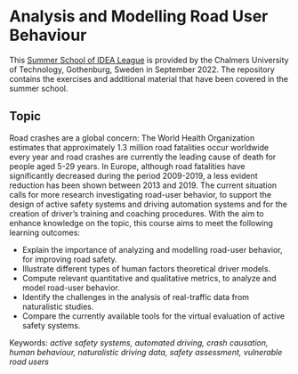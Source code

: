 # Analysis and Modelling Road User Behaviour

This [Summer School of IDEA League](https://idealeague.org/analysis-and-modelling-road-user-behavior-22/) is provided by the Chalmers University of Technology, Gothenburg, Sweden in September 2022. The repository contains the exercises and additional material that have been covered in the summer school. 

## Topic
Road crashes are a global concern: The World Health Organization estimates that approximately 1.3 million road fatalities occur worldwide every year and road crashes are currently the leading cause of death for people aged 5-29 years. In Europe, although road fatalities have significantly decreased during the period 2009-2019, a less evident reduction has been shown between 2013 and 2019. The current situation calls for more research investigating road-user behavior, to support the design of active safety systems and driving automation systems and for the creation of driver’s training and coaching procedures. With the aim to enhance knowledge on the topic, this course aims to meet the following learning outcomes:

* Explain the importance of analyzing and modelling road-user behavior, for improving road safety.
* Illustrate different types of human factors theoretical driver models.
* Compute relevant quantitative and qualitative metrics, to analyze and model road-user behavior.
* Identify the challenges in the analysis of real-traffic data from naturalistic studies.
* Compare the currently available tools for the virtual evaluation of active safety systems.

Keywords: _active safety systems, automated driving, crash causation, human behaviour, naturalistic driving data, safety assessment, vulnerable road users_
